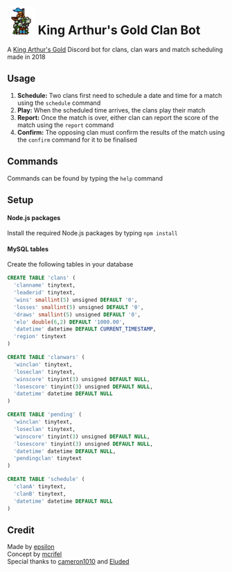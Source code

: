 # <img src="./icon.png" width="64"> King Arthur's Gold Clan Bot

A [King Arthur's Gold](https://kag2d.com/) Discord bot for clans, clan wars and match scheduling made in 2018

## Usage

1. **Schedule:** Two clans first need to schedule a date and time for a match using the `schedule` command
2. **Play:** When the scheduled time arrives, the clans play their match
3. **Report:** Once the match is over, either clan can report the score of the match using the `report` command
4. **Confirm:** The opposing clan must confirm the results of the match using the `confirm` command for it to be finalised

## Commands

Commands can be found by typing the `help` command

## Setup

#### Node.js packages

Install the required Node.js packages by typing `npm install`

#### MySQL tables

Create the following tables in your database

```sql
CREATE TABLE 'clans' (
  'clanname' tinytext,
  'leaderid' tinytext,
  'wins' smallint(5) unsigned DEFAULT '0',
  'losses' smallint(5) unsigned DEFAULT '0',
  'draws' smallint(5) unsigned DEFAULT '0',
  'elo' double(6,2) DEFAULT '1000.00',
  'datetime' datetime DEFAULT CURRENT_TIMESTAMP,
  'region' tinytext
)
```

```sql
CREATE TABLE 'clanwars' (
  'winclan' tinytext,
  'loseclan' tinytext,
  'winscore' tinyint(3) unsigned DEFAULT NULL,
  'losescore' tinyint(3) unsigned DEFAULT NULL,
  'datetime' datetime DEFAULT NULL
)
```

```sql
CREATE TABLE 'pending' (
  'winclan' tinytext,
  'loseclan' tinytext,
  'winscore' tinyint(3) unsigned DEFAULT NULL,
  'losescore' tinyint(3) unsigned DEFAULT NULL,
  'datetime' datetime DEFAULT NULL,
  'pendingclan' tinytext
)
```

```sql
CREATE TABLE 'schedule' (
  'clanA' tinytext,
  'clanB' tinytext,
  'datetime' datetime DEFAULT NULL
)
```

## Credit

Made by [epsilon](https://forum.thd.vg/members/16800/)  
Concept by [mcrifel](https://forum.thd.vg/members/16453/)  
Special thanks to [cameron1010](https://forum.thd.vg/members/6469/) and [Eluded](https://forum.thd.vg/members/8036/)
